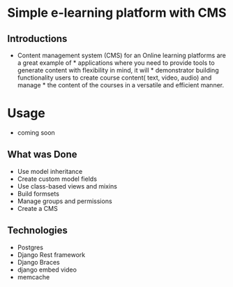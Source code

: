 # Simple e-learning platform with CMS


## Introductions
* Content management system (CMS) for an Online learning platforms are a great example of * applications where you need to provide tools to generate content with flexibility in mind, it will * demonstrator building functionality users to create course content( text, video, audio) and manage * the content of the courses in a versatile and efficient manner.




# Usage 
- coming soon

## What was Done
- Use model inheritance
- Create custom model fields
- Use class-based views and mixins
- Build formsets
- Manage groups and permissions
- Create a CMS



## Technologies
- Postgres
- Django Rest framework
- Django Braces
- django embed video
- memcache
  